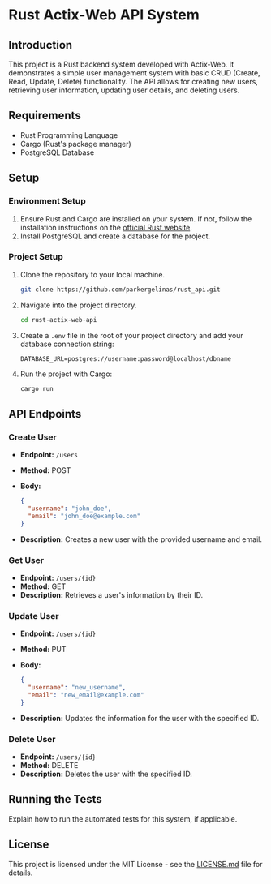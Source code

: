 # Rust Actix-Web API System

## Introduction

This project is a Rust backend system developed with Actix-Web. It demonstrates a simple user management system with basic CRUD (Create, Read, Update, Delete) functionality. The API allows for creating new users, retrieving user information, updating user details, and deleting users.

## Requirements

- Rust Programming Language
- Cargo (Rust's package manager)
- PostgreSQL Database

## Setup

### Environment Setup

1. Ensure Rust and Cargo are installed on your system. If not, follow the installation instructions on the [official Rust website](https://www.rust-lang.org/tools/install).
2. Install PostgreSQL and create a database for the project.

### Project Setup

1. Clone the repository to your local machine.

   ```bash
   git clone https://github.com/parkergelinas/rust_api.git
   ```

2. Navigate into the project directory.

   ```bash
   cd rust-actix-web-api
   ```

3. Create a `.env` file in the root of your project directory and add your database connection string:

   ```dotenv
   DATABASE_URL=postgres://username:password@localhost/dbname
   ```

4. Run the project with Cargo:

   ```bash
   cargo run
   ```

## API Endpoints

### Create User

- **Endpoint:** `/users`
- **Method:** POST
- **Body:**

  ```json
  {
    "username": "john_doe",
    "email": "john_doe@example.com"
  }
  ```

- **Description:** Creates a new user with the provided username and email.

### Get User

- **Endpoint:** `/users/{id}`
- **Method:** GET
- **Description:** Retrieves a user's information by their ID.

### Update User

- **Endpoint:** `/users/{id}`
- **Method:** PUT
- **Body:**

  ```json
  {
    "username": "new_username",
    "email": "new_email@example.com"
  }
  ```

- **Description:** Updates the information for the user with the specified ID.

### Delete User

- **Endpoint:** `/users/{id}`
- **Method:** DELETE
- **Description:** Deletes the user with the specified ID.

## Running the Tests

Explain how to run the automated tests for this system, if applicable.

## License

This project is licensed under the MIT License - see the [LICENSE.md](LICENSE.md) file for details.
